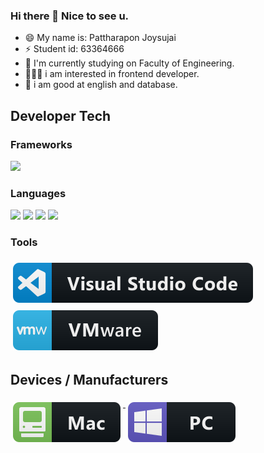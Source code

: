 ### Hi there 👋 Nice to see u.

- 😄 My name is: Pattharapon Joysujai
- ⚡ Student id: 63364666
- 🔭 I'm currently studying on Faculty of Engineering.
- 👨🏼‍💻 i am interested in frontend developer.
- 💪 i am good at english and database.

## Developer Tech

### Frameworks 
<p align="left">
    <img src ='https://github.com/MarikIshtar007/MarikIshtar007/blob/master/images/nodejs.svg' width='50'/> 
</p>

### Languages 
<p align="left">
<img src = 'https://github.com/MarikIshtar007/MarikIshtar007/blob/master/images/html.svg' width='50'/> 

<img src = 'https://github.com/MarikIshtar007/MarikIshtar007/blob/master/images/python2.png' height='50'/>  
  
<img src = 'https://github.com/MarikIshtar007/MarikIshtar007/blob/master/images/c-original.svg' width='50'/>

<img src = 'https://github.com/MarikIshtar007/MarikIshtar007/blob/master/images/css.svg' width='50'/>

</P>

### Tools 
<p align="left">
<a href="#">
    <img src="svg/dev/tools/visualstudio_code.svg" alt="visualstudio_code" style="vertical-align:top; margin:6px 4px">
  </a>

 <a href="#">
    <img src="svg/dev/tools/vmware.svg" alt="vmware" style="vertical-align:top; margin:6px 4px">
  </a> 

</P>

## Devices / Manufacturers
<p align="left">
<a href="#">
    <img src="svg/devices/mac.svg" alt="mac" style="vertical-align:top; margin:6px 4px">
  </a>

<a href="#">
    <img src="svg/devices/pc.svg" alt="pc" style="vertical-align:top; margin:6px 4px">
  </a>
</p>
